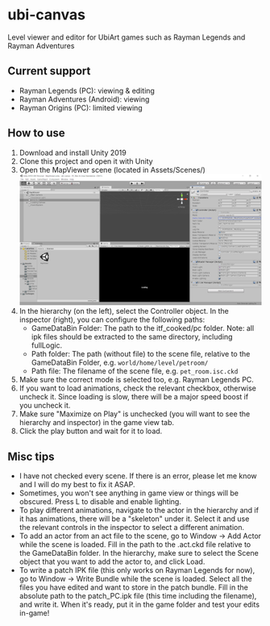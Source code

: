 # ubi-canvas
Level viewer and editor for UbiArt games such as Rayman Legends and Rayman Adventures

## Current support
- Rayman Legends (PC): viewing & editing
- Rayman Adventures (Android): viewing
- Rayman Origins (PC): limited viewing

## How to use
1. Download and install Unity 2019
2. Clone this project and open it with Unity
3. Open the MapViewer scene (located in Assets/Scenes/)
![Unity Scene](readme-images/main.png)
4. In the hierarchy (on the left), select the Controller object. In the inspector (right), you can configure the following paths:
   - GameDataBin Folder: The path to the itf_cooked/pc folder. Note: all ipk files should be extracted to the same directory, including fullLogic.
   - Path folder: The path (without file) to the scene file, relative to the GameDataBin Folder, e.g. `world/home/level/petroom/`
   - Path file: The filename of the scene file, e.g. `pet_room.isc.ckd`
5. Make sure the correct mode is selected too, e.g. Rayman Legends PC.
5. If you want to load animations, check the relevant checkbox, otherwise uncheck it. Since loading is slow, there will be a major speed boost if you uncheck it.
6. Make sure "Maximize on Play" is unchecked (you will want to see the hierarchy and inspector) in the game view tab.
7. Click the play button and wait for it to load.

## Misc tips
- I have not checked every scene. If there is an error, please let me know and I will do my best to fix it ASAP.
- Sometimes, you won't see anything in game view or things will be obscured. Press L to disable and enable lighting.
- To play different animations, navigate to the actor in the hierarchy and if it has animations, there will be a "skeleton" under it. Select it and use the relevant controls in the inspector to select a different animation.
- To add an actor from an act file to the scene, go to Window -> Add Actor while the scene is loaded. Fill in the path to the .act.ckd file relative to the GameDataBin folder. In the hierarchy, make sure to select the Scene object that you want to add the actor to, and click Load.
- To write a patch IPK file (this only works on Rayman Legends for now), go to Window -> Write Bundle while the scene is loaded. Select all the files you have edited and want to store in the patch bundle. Fill in the absolute path to the patch_PC.ipk file (this time including the filename), and write it. When it's ready, put it in the game folder and test your edits in-game!